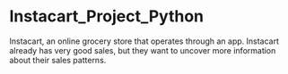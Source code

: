 # Instacart_Project_Python
Instacart, an online grocery store that operates through an app. Instacart already has very good sales, but they want to uncover more information about their sales patterns.
